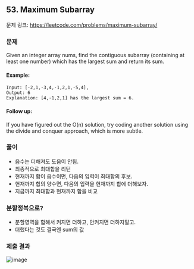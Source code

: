 ## 53. Maximum Subarray
문제 링크: https://leetcode.com/problems/maximum-subarray/

### 문제
Given an integer array nums, find the contiguous subarray (containing at least one number) which has the largest sum and return its sum.

#### Example:
```
Input: [-2,1,-3,4,-1,2,1,-5,4],
Output: 6
Explanation: [4,-1,2,1] has the largest sum = 6.
```

#### Follow up:

If you have figured out the O(n) solution, try coding another solution using the divide and conquer approach, which is more subtle.

### 풀이
* 음수는 더해져도 도움이 안됨.
* 최종적으로 최대합을 리턴
* 현재까지 합이 음수이면, 다음의 입력이 최대합의 후보.
* 현재까지 합의 양수면, 다음의 입력을 현재까지 합에 더해보자.
* 지금까지 최대합과 현재까지 합을 비교

### 분할정복으로? 
* 분할영역을 합해서 커지면 더하고, 안커지면 더하지말고.
* 더했다는 것도 결국엔 sum의 값

### 제출 결과
![image](https://user-images.githubusercontent.com/7124469/74692757-00949e80-522c-11ea-9f26-1ca37989a78d.png)
  